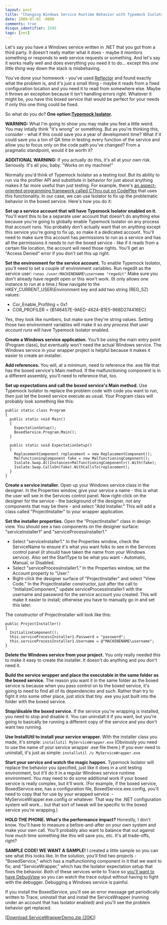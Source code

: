 ```yaml
---
layout: post
title: "Changing Windows Service Runtime Behavior with Typemock Isolator"
date: 2009-07-01 -0800
comments: true
disqus_identifier: 1545
tags: [net]
---
```

Let's say you have a Windows service written in .NET that you got from a
third party. It doesn't really matter what it does - maybe it monitors
something or responds to web service requests or something. And let's
say it works really well and does everything you need it to do... except
this *one little thing* way down the stack is misbehaving.

You've done your homework - you've used
[Reflector](http://www.red-gate.com/products/reflector/) and found
exactly what the problem is, and it's just a small thing - maybe it
reads from a fixed configuration location and you need it to read from
somewhere else. Maybe it throws an exception because it isn't handling
errors right. Whatever it might be, you have this boxed service that
would be perfect for your needs if only this one thing could be fixed.

So what do you do? **One option:**[**Typemock
Isolator**](http://www.plimus.com/jsp/redirect.jsp?contractId=1655929&referrer=tillig)**.**

**WARNING:** What I'm going to show you may make you feel a little
weird. You may intially think "it's wrong" or something. But as you're
thinking this, consider - what if this could save you a year of
development time? What if it could save you a ton of QA time in testing
every function of the service and allow you to focus only on the code
path you've changed? From a pragmatic standpoint, would it be worth it?

**ADDITIONAL WARNING:** If you actually do this, it's all at your own
risk. Seriously. It's all you, baby. "Works on my machine!"

Normally you'd think of Typemock Isolator as a testing tool. But its
ability to run via the profiler API and substitute in behavior for just
about anything makes it far more useful than just testing. For example,
there's [an aspect-oriented programming framework called CThru out on
CodePlex](http://www.codeplex.com/CThru) that uses this functionality.
In our case, we can use Isolator to fix up the problematic behavior in
the boxed service. Here's how you do it:

**Set up a service account that will have Typemock Isolator enabled on
it.** You'll want this to be a separate user account that doesn't do
anything else because you're going to globally enable Typemock Isolator
on any process that account runs. You probably don't actually want that
on anything except this service you're going to fix up, so make it a
dedicated account. You'll need to make sure this account has permissions
to run as a service and has all the permissions it needs to run the
boxed service - like if it reads from a certain file location, the
account will need those rights. You'll get an "Access Denied" error if
you don't set this up right.

**Set the environment for the service account.** To enable Typemock
Isolator, you'll need to set a couple of environment variables. Run
regedit as the service user:
 `runas /user:MACHINENAME\username "regedit"`
 Make sure you don't already have regedit open or this won't work. (It
only allows one instance to run at a time.) Now navigate to the
HKEY\_CURRENT\_USER\\Environment key and add two string (REG\_SZ)
values:

-   Cor\_Enable\_Profiling = 0x1
-   COR\_PROFILER = {B146457E-9AED-4624-B1E5-968D274416EC}

Yes, they look like numbers, but make sure they're string values.
Setting those two environment variables will make it so *any process
that user account runs* will have Typemock Isolator enabled.

**Create a Windows service application.** You'll be using the main entry
point (Program class), but eventually won't need the actual Windows
service. The Windows service in your wrapper project is helpful because
it makes it easier to create an installer.

**Add references.** You will, at a minimum, need to reference the .exe
file that has the boxed service's Main method. If the malfunctioning
component is in a different assembly, you'll need to reference that,
too.

**Set up expectations and call the boxed service's Main method.** Use
Typemock Isolator to replace the problem code with code you want to run,
then just let the boxed service execute as usual. Your Program class
will probably look something like this:

    public static class Program
    {
      public static void Main()
      {
        ExpectationSetup();
        BoxedService.Program.Main();
      }

      public static void ExpectationSetup()
      {
        ReplacementComponent replacement = new ReplacementComponent();
        MalfunctioningComponent fake = new MalfunctioningComponent();
        Isolate.Swap.AllInstances<MalfunctioningComponent>().With(fake);
        Isolate.Swap.CallsOn(fake).WithCallsTo(replacement);
      }
    }

**Create a service installer.** Open up your Windows service class in
the designer. In the Properties window, give your service a name - this
is what the user will see in the Services control panel. Now right-click
on the designer for the service - the background of the designer, not
any components that may be there - and select "Add Installer." This will
add a class called "ProjectInstaller" to your wrapper application.

**Set the installer properties.** Open the "ProjectInstaller" class in
design view. You should see a two components on the designer surface:
"serviceInstaller1" and "serviceProcessInstaller1."

-   Select "serviceInstaller1." In the Properties window, check the
    ServiceName to ensure it's what you want folks to see in the
    Services control panel (it should have taken the name from your
    Windows service). Also set the StartType to be what you want -
    Automatic, Manual, or Disabled.
-   Select "serviceProcessInstaller1." In the Properties window, set the
    Account property to "User."
-   Right-click the designer surface of "ProjectInstaller" and select
    "View Code." In the ProjectInstaller constructor, just after the
    call to "InitializeComponent," update serviceProcessInstaller1
    with the username and password for the service account you created.
    This will make it easier to install; otherwise you have to manually
    go in and set this later.

The constructor of ProjectInstaller will look like this:

    public ProjectInstaller()
    {
      InitializeComponent();
      this.serviceProcessInstaller1.Password = "password";
      this.serviceProcessInstaller1.Username = @"MACHINENAME\username";
    }

**Delete the Windows service from your project.** You only really needed
this to make it easy to create the installer. It doesn't do anything and
you don't need it.

**Build the service wrapper and place the executable in the same folder
as the boxed service.** The reason you want it in the same folder as the
boxed service is because when you pass control on to the boxed service,
it's going to need to find all of its dependencies and such. Rather than
try to fight it into some other place, just stick that tiny .exe you
just built into the folder with the boxed service.

**Stop/disable the boxed service.** If the service you're wrapping is
installed, you need to stop and disable it. You can uninstall it if you
want, but you're going to basically be running a different copy of the
service and you don't want two running.

**Use InstallUtil to install your service wrapper.** With the installer
class you made, it's simple:
 `installutil MyServiceWrapper.exe`
 (Obviously you need to use the name of your service wrapper .exe file
there.) If you ever need to uninstall, it's just as simple:
 `installutil /u MyServiceWrapper.exe`

**Start your service and watch the magic happen.** Typemock Isolator
will replace the behavior you specified, just like it does in a unit
testing environment, but it'll do it in a regular Windows service
runtime environment. You may need to do some additional work if your
boxed service is really complex, but it'll work. (For example, if the
boxed service, BoxedService.exe, has a configuration file,
BoxedService.exe.config, you'll need to copy that for use by your
wrapped service  - MyServiceWrapper.exe.config or whatever. That way the
.NET configuration system will work... but that sort of tweak will be
specific to the boxed service you're wrapping.)

**HOLD THE PHONE. What's the performance impact?** Honestly, I don't
know. You'll have to measure a before-and-after on your own system and
make your own call. You'll probably also want to balance that out
against how much time something like this will save you, etc. It's all
trade-offs, right?

**SAMPLE CODE! WE WANT A SAMPLE!** I created a little sample so you can
see what this looks like. In the solution, you'll find two projects -
"BoxedService," which has a malfunctioning component in it that we want
to fix; and "ServiceWrapper," which has the Isolator expectation setup
that fixes the behavior. Both of these services write to Trace so
[you'll want to have
DebugView](http://technet.microsoft.com/en-us/sysinternals/bb896647.aspx)
so you can watch the trace output without having to fight with the
debugger. Debugging a Windows service is painful.

If you install the BoxedService, you'll see an error message get
periodically written to Trace; uninstall that and install the
ServiceWrapper (running under an account that has Isolator enabled) and
you'll see the problem behavior get replaced.

[[Download ServiceWrapperDemo.zip
(20K)](https://onedrive.live.com/redir?resid=C2CB832A5EC9B707!45429&authkey=!AItWlrPc55RXEI4&ithint=file%2czip)]

